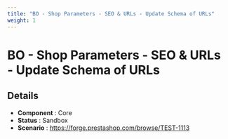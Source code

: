 ```yaml
---
title: "BO - Shop Parameters - SEO & URLs - Update Schema of URLs"
weight: 1
---
```


# BO - Shop Parameters - SEO & URLs - Update Schema of URLs
## Details
* **Component** : Core
* **Status** : Sandbox
* **Scenario** : https://forge.prestashop.com/browse/TEST-1113
